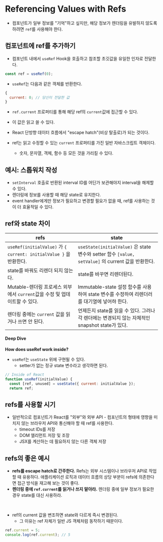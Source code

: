 # Referencing Values with Refs

- 컴포넌트가 일부 정보를 "기억"하고 싶지만, 해당 정보가 렌더링을 유발하지 않도록 하려면 `ref`를 사용해야 한다.

## 컴포넌트에 ref를 추가하기

- 컴포넌트 내에서 `useRef` Hook을 호출하고 참조할 초깃값을 유일한 인자로 전달한다.

```jsx
const ref = useRef(0);
```

- `useRef`는 다음과 같은 객체를 반환한다.

```jsx
{
  current: 0; // 당신이 전달한 값
}
```

- `ref.current` 프로퍼티를 통해 해당 ref의 `current`값에 접근할 수 있다.
- 이 값은 읽고 쓸 수 있다.
- React 단방향 데이터 흐름에서 "escape hatch"(비상 탈출로)가 되는 것이다.

- ref는 읽고 수정할 수 있는 `current` 프로퍼티를 가진 일반 자바스크립트 객체이다.
  - 숫자, 문자열, 객체, 함수 등 모든 것을 가리킬 수 있다.

## 예시: 스톱워치 작성

- `setInterval` 호출로 반환된 interval ID를 어딘가 보관해야지 interval을 해제할 수 있다.
- 렌더링에 정보를 사용할 때 해당 state로 유지한다.
- event handler에게만 정보가 필요하고 변경할 필요가 없을 때, ref를 사용하는 것이 더 효율적일 수 있다.

## ref와 state 차이

| refs                                                                       | state                                                                                              |
| -------------------------------------------------------------------------- | -------------------------------------------------------------------------------------------------- |
| `useRef(initialValue)` 가 `{ current: initialValue }` 을 반환한다.         | `useState(initialValue)` 은 state 변수와 setter 함수 `[value, setValue]` 의 current 값을 반환한다. |
| state를 바꿔도 리렌더 되지 않는다.                                         | state를 바꾸면 리렌더된다.                                                                         |
| Mutable-렌더링 프로세스 외부에서 `current`값을 수정 및 업데이트할 수 있다. | Immutable-state 설정 함수를 사용하여 state 변수를 수정하여 리렌더러를 대기열에 넣어햐 한다.        |
| 렌더링 중에는 `current` 값을 읽거나 쓰면 안 된다.                          | 언제든지 state를 읽을 수 있다. 그러나 각 렌더에는 변경되지 않는 자체적인 snapshot state가 있다.    |

#### Deep Dive

**How does useRef work inside?**

- `useRef`는 `useState` 위에 구현될 수 있다.
  - setter가 없는 정규 state 변수라고 생각하면 된다.

```jsx
// Inside of React
function useRef(initialValue) {
  const [ref, unused] = useState({ current: initialValue });
  return ref;
```

## refs를 사용할 시기

- 일반적으로 컴포넌트가 React를 "외부"와 외부 API - 컴포넌트의 형태에 영향을 미치지 않는 브라우저 API와 통신해야 할 때 ref를 사용한다.
  - timeout IDs를 저장
  - DOM 엘리먼트 저장 및 조장
  - JSX를 계산하는 데 필요하지 않는 다른 객체 저장

## refs의 좋은 예시

- **refs를 escape hatch로 간주한다.** Refs는 외부 시스템이나 브라우저 API로 작업할 때 유용하다. 애플리케이션 로직과 데이터 흐름의 상당 부분이 refs에 의존한다면 접근 방식을 재고해 보는 것이 좋다.
- **렌더링 중에 `ref.current`를 읽거나 쓰지 말아라.** 렌더링 중에 일부 정보가 필요한 경우 state를 대신 사용하라.

<br />

- ref의 current 값을 변조하면 state와 다르게 즉시 변경된다.
  - 그 이유는 ref 자체가 일반 JS 객체처럼 동작하기 때문이다.

```jsx
ref.current = 5;
console.log(ref.current); // 5
```
